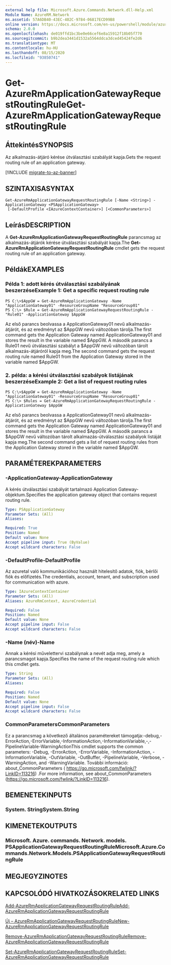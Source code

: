 ```yaml
---
external help file: Microsoft.Azure.Commands.Network.dll-Help.xml
Module Name: AzureRM.Network
ms.assetid: 57A6DB40-43EC-402C-9784-06817ECD99B8
online version: https://docs.microsoft.com/en-us/powershell/module/azurerm.network/get-azurermapplicationgatewayrequestroutingrule
schema: 2.0.0
ms.openlocfilehash: de019ffd1bc3be0e66cef6e8a15912f18b05f770
ms.sourcegitcommit: b9b2dea3441d1532a5564ddca3dced45424fe2d6
ms.translationtype: MT
ms.contentlocale: hu-HU
ms.lasthandoff: 08/15/2020
ms.locfileid: "93850741"
---
```

# <span data-ttu-id="86b4a-101">Get-AzureRmApplicationGatewayRequestRoutingRule</span><span class="sxs-lookup"><span data-stu-id="86b4a-101">Get-AzureRmApplicationGatewayRequestRoutingRule</span></span>

## <span data-ttu-id="86b4a-102">Áttekintés</span><span class="sxs-lookup"><span data-stu-id="86b4a-102">SYNOPSIS</span></span>
<span data-ttu-id="86b4a-103">Az alkalmazás-átjáró kérése útválasztási szabályát kapja.</span><span class="sxs-lookup"><span data-stu-id="86b4a-103">Gets the request routing rule of an application gateway.</span></span>

[!INCLUDE [migrate-to-az-banner](../../includes/migrate-to-az-banner.md)]

## <span data-ttu-id="86b4a-104">SZINTAXISA</span><span class="sxs-lookup"><span data-stu-id="86b4a-104">SYNTAX</span></span>

```
Get-AzureRmApplicationGatewayRequestRoutingRule [-Name <String>] -ApplicationGateway <PSApplicationGateway>
 [-DefaultProfile <IAzureContextContainer>] [<CommonParameters>]
```

## <span data-ttu-id="86b4a-105">Leírás</span><span class="sxs-lookup"><span data-stu-id="86b4a-105">DESCRIPTION</span></span>
<span data-ttu-id="86b4a-106">A **Get-AzureRmApplicationGatewayRequestRoutingRule** parancsmag az alkalmazás-átjárók kérése útválasztási szabályát kapja.</span><span class="sxs-lookup"><span data-stu-id="86b4a-106">The **Get-AzureRmApplicationGatewayRequestRoutingRule** cmdlet gets the request routing rule of an application gateway.</span></span>

## <span data-ttu-id="86b4a-107">Példák</span><span class="sxs-lookup"><span data-stu-id="86b4a-107">EXAMPLES</span></span>

### <span data-ttu-id="86b4a-108">Példa 1: adott kérés útválasztási szabályának beszerzése</span><span class="sxs-lookup"><span data-stu-id="86b4a-108">Example 1: Get a specific request routing rule</span></span>
```
PS C:\>$AppGW = Get-AzureRmApplicationGateway -Name "ApplicationGateway01" -ResourceGroupName "ResourceGroup01"
PS C:\> $Rule = Get-AzureRmApplicationGatewayRequestRoutingRule -"Rule01" -ApplicationGateway $AppGW
```

<span data-ttu-id="86b4a-109">Az első parancs beolvassa a ApplicationGateway01 nevű alkalmazás-átjárót, és az eredményt az $AppGW nevű változóban tárolja.</span><span class="sxs-lookup"><span data-stu-id="86b4a-109">The first command gets the Application Gateway named ApplicationGateway01 and stores the result in the variable named $AppGW.</span></span>
<span data-ttu-id="86b4a-110">A második parancs a Rule01 nevű útválasztási szabályt a $AppGW nevű változóban tárolt alkalmazás-átjáróról kapja meg.</span><span class="sxs-lookup"><span data-stu-id="86b4a-110">The second command gets the request routing rule named Rule01 from the Application Gateway stored in the variable named $AppGW.</span></span>

### <span data-ttu-id="86b4a-111">2. példa: a kérési útválasztási szabályok listájának beszerzése</span><span class="sxs-lookup"><span data-stu-id="86b4a-111">Example 2: Get a list of request routing rules</span></span>
```
PS C:\>$AppGW = Get-AzureRmApplicationGateway -Name "ApplicationGateway01" -ResourceGroupName "ResourceGroup01"
PS C:\> $Rules = Get-AzureRmApplicationGatewayRequestRoutingRule -ApplicationGateway $AppGW
```

<span data-ttu-id="86b4a-112">Az első parancs beolvassa a ApplicationGateway01 nevű alkalmazás-átjárót, és az eredményt az $AppGW nevű változóban tárolja.</span><span class="sxs-lookup"><span data-stu-id="86b4a-112">The first command gets the Application Gateway named ApplicationGateway01 and stores the result in the variable named $AppGW.</span></span>
<span data-ttu-id="86b4a-113">A második parancs a $AppGW nevű változóban tárolt alkalmazás-útválasztási szabályok listáját kapja meg.</span><span class="sxs-lookup"><span data-stu-id="86b4a-113">The second command gets a list of request routing rules from the Application Gateway stored in the variable named $AppGW.</span></span>

## <span data-ttu-id="86b4a-114">PARAMÉTEREK</span><span class="sxs-lookup"><span data-stu-id="86b4a-114">PARAMETERS</span></span>

### <span data-ttu-id="86b4a-115">-ApplicationGateway</span><span class="sxs-lookup"><span data-stu-id="86b4a-115">-ApplicationGateway</span></span>
<span data-ttu-id="86b4a-116">A kérés útválasztási szabályát tartalmazó Application Gateway-objektum.</span><span class="sxs-lookup"><span data-stu-id="86b4a-116">Specifies the application gateway object that contains request routing rule.</span></span>

```yaml
Type: PSApplicationGateway
Parameter Sets: (All)
Aliases: 

Required: True
Position: Named
Default value: None
Accept pipeline input: True (ByValue)
Accept wildcard characters: False
```

### <span data-ttu-id="86b4a-117">-DefaultProfile</span><span class="sxs-lookup"><span data-stu-id="86b4a-117">-DefaultProfile</span></span>
<span data-ttu-id="86b4a-118">Az azuretal való kommunikációhoz használt hitelesítő adatok, fiók, bérlői fiók és előfizetés.</span><span class="sxs-lookup"><span data-stu-id="86b4a-118">The credentials, account, tenant, and subscription used for communication with azure.</span></span>

```yaml
Type: IAzureContextContainer
Parameter Sets: (All)
Aliases: AzureRmContext, AzureCredential

Required: False
Position: Named
Default value: None
Accept pipeline input: False
Accept wildcard characters: False
```

### <span data-ttu-id="86b4a-119">-Name (név)</span><span class="sxs-lookup"><span data-stu-id="86b4a-119">-Name</span></span>
<span data-ttu-id="86b4a-120">Annak a kérési művelettervi szabálynak a nevét adja meg, amely a parancsmagot kapja.</span><span class="sxs-lookup"><span data-stu-id="86b4a-120">Specifies the name of the request routing rule which this cmdlet gets.</span></span>

```yaml
Type: String
Parameter Sets: (All)
Aliases: 

Required: False
Position: Named
Default value: None
Accept pipeline input: False
Accept wildcard characters: False
```

### <span data-ttu-id="86b4a-121">CommonParameters</span><span class="sxs-lookup"><span data-stu-id="86b4a-121">CommonParameters</span></span>
<span data-ttu-id="86b4a-122">Ez a parancsmag a következő általános paramétereket támogatja:-debug,-ErrorAction,-ErrorVariable,-InformationAction,-InformationVariable,-,-PipelineVariable-WarningAction</span><span class="sxs-lookup"><span data-stu-id="86b4a-122">This cmdlet supports the common parameters: -Debug, -ErrorAction, -ErrorVariable, -InformationAction, -InformationVariable, -OutVariable, -OutBuffer, -PipelineVariable, -Verbose, -WarningAction, and -WarningVariable.</span></span> <span data-ttu-id="86b4a-123">További információ: about_CommonParameters ( https://go.microsoft.com/fwlink/?LinkID=113216) .</span><span class="sxs-lookup"><span data-stu-id="86b4a-123">For more information, see about_CommonParameters (https://go.microsoft.com/fwlink/?LinkID=113216).</span></span>

## <span data-ttu-id="86b4a-124">BEMENETEK</span><span class="sxs-lookup"><span data-stu-id="86b4a-124">INPUTS</span></span>

### <span data-ttu-id="86b4a-125">System. String</span><span class="sxs-lookup"><span data-stu-id="86b4a-125">System.String</span></span>

## <span data-ttu-id="86b4a-126">KIMENETEK</span><span class="sxs-lookup"><span data-stu-id="86b4a-126">OUTPUTS</span></span>

### <span data-ttu-id="86b4a-127">Microsoft. Azure. commands. Network. models. PSApplicationGatewayRequestRoutingRule</span><span class="sxs-lookup"><span data-stu-id="86b4a-127">Microsoft.Azure.Commands.Network.Models.PSApplicationGatewayRequestRoutingRule</span></span>

## <span data-ttu-id="86b4a-128">MEGJEGYZI</span><span class="sxs-lookup"><span data-stu-id="86b4a-128">NOTES</span></span>

## <span data-ttu-id="86b4a-129">KAPCSOLÓDÓ HIVATKOZÁSOK</span><span class="sxs-lookup"><span data-stu-id="86b4a-129">RELATED LINKS</span></span>

[<span data-ttu-id="86b4a-130">Add-AzureRmApplicationGatewayRequestRoutingRule</span><span class="sxs-lookup"><span data-stu-id="86b4a-130">Add-AzureRmApplicationGatewayRequestRoutingRule</span></span>](./Add-AzureRmApplicationGatewayRequestRoutingRule.md)

[<span data-ttu-id="86b4a-131">Új – AzureRmApplicationGatewayRequestRoutingRule</span><span class="sxs-lookup"><span data-stu-id="86b4a-131">New-AzureRmApplicationGatewayRequestRoutingRule</span></span>](./New-AzureRmApplicationGatewayRequestRoutingRule.md)

[<span data-ttu-id="86b4a-132">Remove-AzureRmApplicationGatewayRequestRoutingRule</span><span class="sxs-lookup"><span data-stu-id="86b4a-132">Remove-AzureRmApplicationGatewayRequestRoutingRule</span></span>](./Remove-AzureRmApplicationGatewayRequestRoutingRule.md)

[<span data-ttu-id="86b4a-133">Set-AzureRmApplicationGatewayRequestRoutingRule</span><span class="sxs-lookup"><span data-stu-id="86b4a-133">Set-AzureRmApplicationGatewayRequestRoutingRule</span></span>](./Set-AzureRmApplicationGatewayRequestRoutingRule.md)



